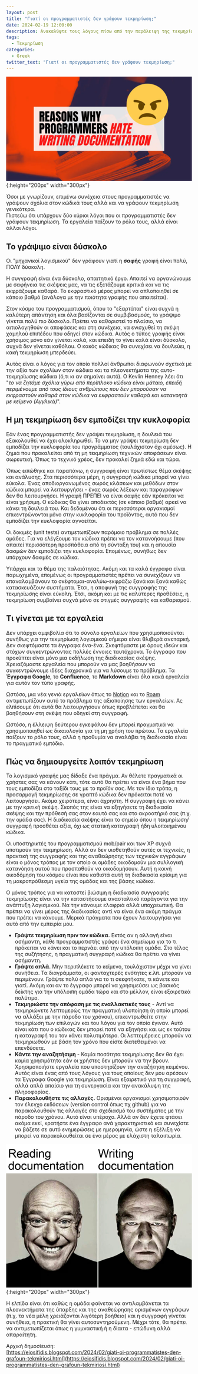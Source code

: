 ```yaml
---
layout: post
title: "Γιατί οι προγραμματιστές δεν γράφουν τεκμηρίωση;"
date: 2024-02-19 12:00:00
description: Ανακαλύψτε τους λόγους πίσω από την παράλειψη της τεκμηρίωσης από τους προγραμματιστές σε ένα ενδιαφέρον άρθρο!
tags:
  - Τεκμηρίωση
categories:
  - Greek
twitter_text: "Γιατί οι προγραμματιστές δεν γράφουν τεκμηρίωση;"
---
```


![Γιατί οι προγραμματιστές δεν γράφουν τεκμηρίωση](/post_images/noDocumentation/Programmers-Hate-Writing-Documentation.png "Γιατί οι προγραμματιστές δεν γράφουν τεκμηρίωση"){:height="200px" width="300px"}

Όσοι με γνωρίζουν, επιμένω συνέχεια στους προγραμματιστές να γράψουν σχόλια στον κώδικά τους αλλά και να γράφουν τεκμηρίωση γενικότερα.  
Πιστεύω ότι υπάρχουν δύο κύριοι λόγοι που οι προγραμματιστές δεν γράφουν τεκμηρίωση. Τα εργαλεία παίζουν το ρόλο τους, αλλά είναι άλλοι λόγοι.

## Το γράψιμο είναι δύσκολο

Οι "μηχανικοί λογισμικού" δεν γράφουν γιατί η **σαφής** γραφή είναι πολύ, ΠΟΛΥ δύσκολη.

Η συγγραφή είναι ένα δύσκολο, απαιτητικό έργο. Απαιτεί να οργανώνουμε με σαφήνεια τις σκέψεις μας, να τις εξετάζουμε κριτικά και να τις εκφράζουμε καθαρά. Το εκφραστικό μέρος μπορεί να απλοποιηθεί σε κάποιο βαθμό (ανάλογα με την ποιότητα γραφής που απαιτείται).

Στον κόσμο του προγραμματισμού, όπου το "εξαρτάται" είναι συχνά η καλύτερη απάντηση και όλα βασίζονται σε συμβιβασμούς, το γράψιμο γίνεται πολύ πιο δύσκολο. Πρέπει να καθοριστεί το πλαίσιο, να αιτιολογηθούν οι αποφάσεις και στη συνέχεια, να ενισχυθεί τη σκέψη χαμηλού επιπέδου που οδηγεί στον κώδικα. Αυτός ο τύπος γραφής είναι χρήσιμος μόνο εάν γίνεται καλά, και επειδή το γίνει καλά είναι δύσκολο, συχνά δεν γίνεται καθόλου. Ο κακός κώδικας θα συνεχίσει να δουλεύει, η κακή τεκμηρίωση μπερδεύει.

Αυτός είναι ο λόγος για τον οποίο πολλοί άνθρωποι διαφωνούν σχετικά με την αξία των σχολίων στον κώδικα και τα πλεονεκτήματα της αυτο-τεκμηρίωσης κώδικα (ό,τι κι αν σημαίνει αυτό). Ο Kevlin Henney λέει ότι "_το να ζητάμε σχόλια γύρω από περίπλοκο κώδικα είναι μάταιο, επειδή περιμένουμε από τους ίδιους ανθρώπους που δεν μπορούσαν να εκφραστούν καθαρά στον κώδικα να εκφραστούν καθαρά και κατανοητά με κείμενο (Αγγλικά)_".

## Η μη τεκμηρίωση δεν εμποδίζει την κυκλοφορία

Εάν ένας προγραμματιστής δεν γράψει τεκμηρίωση, η δουλειά του εξακολουθεί να έχει ολοκληρωθεί. Το να μην γράψει τεκμηρίωση δεν εμποδίζει την κυκλοφορία του προγράμματος (τουλάχιστον όχι αμέσως). Η ζημιά που προκαλείται από τη μη τεκμηρίωση τεχνικών αποφάσεων είναι σωρευτική. Όπως το τεχνικό χρέος, δεν προκαλεί ζημιά εδώ και τώρα.

Όπως ειπώθηκε και παραπάνω, η συγγραφή είναι πρωτίστως θέμα σκέψης και ανάλυσης. Στα περισσότερα μέρη, η συγγραφή κώδικα μπορεί να γίνει εύκολα. Ένας αποδιοργανωμένος σωρός κλάσεων και μεθόδων στον κώδικα μπορεί να λειτουργήσει - ένας σωρός λέξεων και παραγράφων δεν θα λειτουργήσει. Η γραφή ΠΡΕΠΕΙ να είναι σαφής εάν πρόκειται να είναι χρήσιμη. Ο κώδικας θα γίνει αποδεκτός (σε κάποιο βαθμό) αρκεί να κάνει τη δουλειά του. Και δεδομένου ότι οι περισσότεροι οργανισμοί επικεντρώνονται μόνο στην κυκλοφορία του προϊόντος, αυτό που δεν εμποδίζει την κυκλοφορία αγνοείται.

Οι δοκιμές (unit tests) αντιμετωπίζουν παρόμοιο πρόβλημα σε πολλές ομάδες. Για να ελέγξουμε τον κώδικα πρέπει να τον κατανοήσουμε (που απαιτεί περισσότερη προσπάθεια από τη σύνταξη του) και η απουσία δοκιμών δεν εμποδίζει την κυκλοφορία. Επομένως, συνήθως δεν υπάρχουν δοκιμές σε κώδικα.

Υπάρχει και το θέμα της παλαιότητας. Ακόμη και τα καλά έγγραφα είναι παρωχημένα, επομένως οι προγραμματιστές πρέπει να συνεχίζουν να επαναλαμβάνουν το σκέφτομαι-αναλύω-εκφράζω ξανά και ξανά καθώς κατασκευάζουν συστήματα. Έτσι, η αποφυγή της συγγραφής της τεκμηρίωσης είναι εύκολη. Έτσι, ακόμη και με τις καλύτερες προθέσεις, η τεκμηρίωση συμβαίνει συχνά μόνο σε στιγμές συγγραφής και καθαρισμού.

## Τι γίνεται με τα εργαλεία

Δεν υπάρχει αμφιβολία ότι το σύνολο εργαλείων που χρησιμοποιούνται συνήθως για την τεκμηρίωση λογισμικού σήμερα είναι θλιβερά ανεπαρκή. Δεν σκεφτόμαστε τα έγγραφα ένα-ένα. Σκεφτόμαστε με όρους ιδεών και στόχων συγκεντρώνοντας πολλές έννοιες ταυτόχρονα. Το έγγραφο που προκύπτει είναι μόνο μια εκδήλωση της διαδικασίας σκέψης. Χρειαζόμαστε εργαλεία που μπορούν να μας βοηθήσουν να συγκεντρώνουμε ιδέες διαχρονικά για να λύσουμε το πρόβλημα. Τα **Έγγραφα Google**, το **Confluence**, το **Markdown** είναι όλα κακά εργαλεία για αυτόν τον τύπο γραφής.

Ωστόσο, μια νέα γενιά εργαλείων όπως το [Notion](https://www.notion.so/) και το [Roam](https://roamresearch.com/) αντιμετωπίζουν αυτό το πρόβλημα της αξιοποίησης των εργαλείων. Ας ελπίσουμε ότι αυτά θα λειτουργήσουν όπως προβλέπεται και θα βοηθήσουν στη σκέψη που οδηγεί στη συγγραφή.

Ωστόσο, η έλλειψη δεύτερου εγκεφάλου δεν μπορεί πραγματικά να χρησιμοποιηθεί ως δικαιολογία για τη μη χρήση του πρώτου. Τα εργαλεία παίζουν το ρόλο τους, αλλά η προθυμία να αναλάβει τη διαδικασία είναι το πραγματικό εμπόδιο.

## Πώς να δημιουργείτε λοιπόν τεκμηρίωση

Το λογισμικό γραφής μας δίδαξε ένα πράγμα. Αν θέλετε πραγματικά οι χρήστες σας να κάνουν κάτι, τότε αυτό θα πρέπει να είναι ένα βήμα που τους εμποδίζει στο ταξίδι τους με το προϊόν σας. Με τον ίδιο τρόπο, η προσαρμογή τεκμηρίωσης σε γραπτό κώδικα δεν πρόκειται ποτέ να λειτουργήσει. Ακόμα χειρότερα, είναι άχρηστη. Η συγγραφή έχει να κάνει με την κριτική σκέψη. Σκοπός της είναι να εξηγήσετε τη διαδικασία σκέψης και την πρόθεσή σας στον εαυτό σας και στο ακροατήριό σας (π.χ. την ομάδα σας). Η διαδικασία σκέψης είναι το σημείο όπου η τεκμηρίωση/συγγραφή προσθέτει αξία, όχι ως στατική καταγραφή ήδη υλοποιημένου κώδικα.

Οι υποστηρικτές του προγραμματισμού mob/pair και των XP συχνά υποτιμούν την τεκμηρίωση. Αλλά αν δεν υιοθετηθούν αυτές οι τεχνικές, η πρακτική της συγγραφής και της αναθεώρησης των τεχνικών εγγράφων είναι ο μόνος τρόπος με τον οποίο οι ομάδες οικοδομούν μια συλλογική κατανόηση αυτού που προσπαθούν να οικοδομήσουν. Αυτή η κοινή οικοδόμηση του κόσμου είναι που καθιστά αυτή τη διαδικασία κρίσιμη για τη μακροπρόθεσμη υγεία της ομάδας και της βάσης κώδικα.

Ο μόνος τρόπος για να καταστεί βιώσιμη η διαδικασία συγγραφής τεκμηρίωσης είναι να την καταστήσουμε ανασταλτικό παράγοντα για την ανάπτυξη λογισμικού. Να την κάνουμε ελαφριά αλλά υποχρεωτική. Θα πρέπει να γίνει μέρος της διαδικασίας αντί να είναι ένα ακόμη πράγμα που πρέπει να κάνουμε. Μερικά πράγματα που έχουν λειτουργήσει για αυτό από την εμπειρία μου.

- **Γράψτε τεκμηρίωση πριν τον κώδικα.** Εκτός αν η αλλαγή είναι ασήμαντη, κάθε προγραμματιστής γράφει ένα σημείωμα για το τι πρόκειται να κάνει και το περνάει από την υπόλοιπη ομάδα. Στο τέλος της συζήτησης, η πραγματική συγγραφή κώδικα θα πρέπει να γίνει ασήμαντη.
- **Γράψτε απλά.** Μην περιπλέκετε το κείμενο, τουλάχιστον μέχρι να γίνει συνήθεια. Τα διαγράμματα, οι φανταχτερές ενότητες κ.λπ. μπορούν να περιμένουν. Γράψτε πολύ απλά για το τι σκεφτήκατε, τι κάνετε και γιατί. Ακόμη και αν το έγγραφο μπορεί να χρησιμεύσει ως βασικός δείκτης για την υπόλοιπη ομάδα τώρα και στο μέλλον, είναι εξαιρετικά πολύτιμο.
- **Τεκμηριώστε την απόφαση με τις εναλλακτικές τους** - Αντί να τεκμηριώνετε λεπτομερώς την πραγματική υλοποίηση (η οποία μπορεί να αλλάξει με την πάροδο του χρόνου), επικεντρωθείτε στην τεκμηρίωση των επιλογών και του λόγου για τον οποίο έγιναν. Αυτό είναι κάτι που ο κώδικας δεν μπορεί ποτέ να εξηγήσει και ως εκ τούτου η καταγραφή του τον κάνει πολυτιμότερο. Οι λεπτομέρειες μπορούν να τεκμηριωθούν με βάση τον χρόνο που είστε διατεθειμένοι να επενδύσετε.
- **Κάντε την αναζητήσιμη** - Καμία ποσότητα τεκμηρίωσης δεν θα έχει καμία χρησιμότητα εάν οι χρήστες δεν μπορούν να την βρουν. Χρησιμοποιήστε εργαλεία που υποστηρίζουν την αναζήτηση κειμένου. Αυτός είναι ένας από τους λόγους για τους οποίους δεν μου αρέσουν τα Έγγραφα Google για τεκμηρίωση. Είναι εξαιρετικό για τη συγγραφή, αλλά απλά απαίσιο για τη συνεργασία και την ανακάλυψη της πληροφορίας.
- **Παρακολουθήστε τις αλλαγές.** Ορισμένοι οργανισμοί χρησιμοποιούν τον έλεγχο εκδόσεων (version control όπως πχ github) για να παρακολουθούν τις αλλαγές στο σχεδιασμό του συστήματος με την πάροδο του χρόνου. Αυτό είναι υπέροχο. Αλλά αν δεν έχετε φτάσει ακόμα εκεί, κρατήστε ένα έγγραφο ανά χαρακτηριστικό και συνεχίστε να βάζετε σε αυτό ενημερώσεις με ημερομηνία, ώστε η εξέλιξη να μπορεί να παρακολουθείται σε ένα μέρος με ελάχιστη ταλαιπωρία.

![Γιατί οι προγραμματιστές δεν γράφουν τεκμηρίωση](/post_images/noDocumentation/documentation.png "Γιατί οι προγραμματιστές δεν γράφουν τεκμηρίωση"){:height="200px" width="300px"}

Η ελπίδα είναι ότι καθώς η ομάδα φαίνεται να αντιλαμβάνεται τα πλεονεκτήματα της ύπαρξης και της αναθεώρησης ορισμένων εγγράφων (π.χ. τα νέα μέλη χρειάζονται λιγότερη βοήθεια) και η συγγραφή γίνεται συνήθεια, η πρακτική θα γίνει αυτοσυντηρούμενη. Μέχρι τότε, θα πρέπει να αντιμετωπίζεται όπως η γυμναστική ή η δίαιτα - επώδυνη αλλά απαραίτητη.

Αρχική δημοσίευση:  
[https://eiosifidis.blogspot.com/2024/02/giati-oi-programmatistes-den-grafoun-tekmiriosi.html](https://eiosifidis.blogspot.com/2024/02/giati-oi-programmatistes-den-grafoun-tekmiriosi.html)
